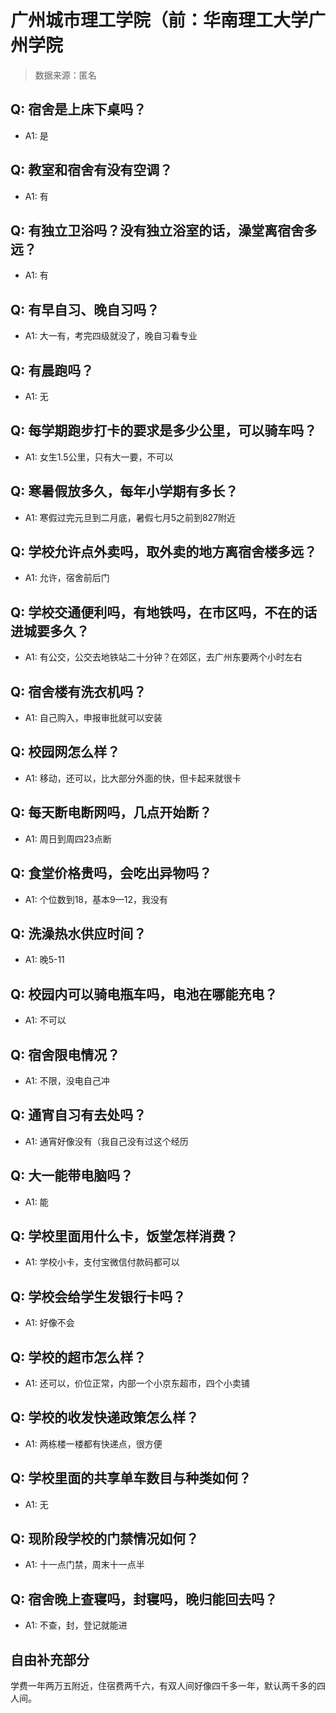 # 广州城市理工学院（前：华南理工大学广州学院

> 数据来源：匿名

## Q: 宿舍是上床下桌吗？

- A1: 是

## Q: 教室和宿舍有没有空调？

- A1: 有

## Q: 有独立卫浴吗？没有独立浴室的话，澡堂离宿舍多远？

- A1: 有

## Q: 有早自习、晚自习吗？

- A1: 大一有，考完四级就没了，晚自习看专业

## Q: 有晨跑吗？

- A1: 无

## Q: 每学期跑步打卡的要求是多少公里，可以骑车吗？

- A1: 女生1.5公里，只有大一要，不可以

## Q: 寒暑假放多久，每年小学期有多长？

- A1: 寒假过完元旦到二月底，暑假七月5之前到827附近

## Q: 学校允许点外卖吗，取外卖的地方离宿舍楼多远？

- A1: 允许，宿舍前后门

## Q: 学校交通便利吗，有地铁吗，在市区吗，不在的话进城要多久？

- A1: 有公交，公交去地铁站二十分钟？在郊区，去广州东要两个小时左右

## Q: 宿舍楼有洗衣机吗？

- A1: 自己购入，申报审批就可以安装

## Q: 校园网怎么样？

- A1: 移动，还可以，比大部分外面的快，但卡起来就很卡

## Q: 每天断电断网吗，几点开始断？

- A1: 周日到周四23点断

## Q: 食堂价格贵吗，会吃出异物吗？

- A1: 个位数到18，基本9—12，我没有

## Q: 洗澡热水供应时间？

- A1: 晚5-11

## Q: 校园内可以骑电瓶车吗，电池在哪能充电？

- A1: 不可以

## Q: 宿舍限电情况？

- A1: 不限，没电自己冲

## Q: 通宵自习有去处吗？

- A1: 通宵好像没有（我自己没有过这个经历

## Q: 大一能带电脑吗？

- A1: 能

## Q: 学校里面用什么卡，饭堂怎样消费？

- A1: 学校小卡，支付宝微信付款码都可以

## Q: 学校会给学生发银行卡吗？

- A1: 好像不会

## Q: 学校的超市怎么样？

- A1: 还可以，价位正常，内部一个小京东超市，四个小卖铺

## Q: 学校的收发快递政策怎么样？

- A1: 两栋楼一楼都有快递点，很方便

## Q: 学校里面的共享单车数目与种类如何？

- A1: 无

## Q: 现阶段学校的门禁情况如何？

- A1: 十一点门禁，周末十一点半

## Q: 宿舍晚上查寝吗，封寝吗，晚归能回去吗？

- A1: 不查，封，登记就能进

## 自由补充部分

学费一年两万五附近，住宿费两千六，有双人间好像四千多一年，默认两千多的四人间。